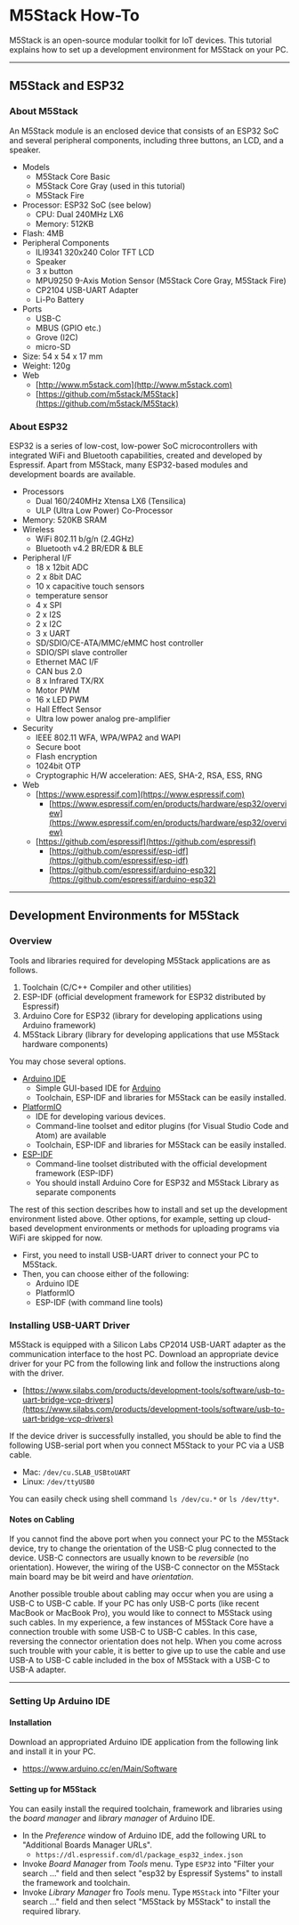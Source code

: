 # M5Stack How-To

M5Stack is an open-source modular toolkit for IoT devices.
This tutorial explains how to set up a development environment for M5Stack on your PC.

-----
## M5Stack and ESP32

### About M5Stack
An M5Stack module is an enclosed device that consists of an ESP32 SoC and several peripheral components, including three buttons, an LCD, and a speaker. 

* Models
  - M5Stack Core Basic
  - M5Stack Core Gray (used in this tutorial)
  - M5Stack Fire
* Processor: ESP32 SoC (see below)
  - CPU: Dual 240MHz LX6
  - Memory: 512KB
* Flash: 4MB
* Peripheral Components
  - ILI9341 320x240 Color TFT LCD
  - Speaker
  - 3 x button
  - MPU9250 9-Axis Motion Sensor (M5Stack Core Gray, M5Stack Fire)
  - CP2104 USB-UART Adapter
  - Li-Po Battery
* Ports
  - USB-C
  - MBUS (GPIO etc.)
  - Grove (I2C)
  - micro-SD
* Size: 54 x 54 x 17 mm
* Weight: 120g
* Web
  - [http://www.m5stack.com](http://www.m5stack.com)
  - [https://github.com/m5stack/M5Stack](https://github.com/m5stack/M5Stack)

### About ESP32

ESP32 is a series of low-cost, low-power SoC microcontrollers with integrated WiFi and Bluetooth capabilities, created and developed by Espressif.  Apart from M5Stack, many ESP32-based modules and development boards are available.

* Processors
  - Dual 160/240MHz Xtensa LX6 (Tensilica)
  - ULP (Ultra Low Power) Co-Processor
* Memory: 520KB SRAM
* Wireless
  - WiFi 802.11 b/g/n (2.4GHz)
  - Bluetooth v4.2 BR/EDR & BLE
* Peripheral I/F
  - 18 x 12bit ADC
  - 2 x 8bit DAC
  - 10 x capacitive touch sensors
  - temperature sensor
  - 4 x SPI
  - 2 x I2S
  - 2 x I2C
  - 3 x UART
  - SD/SDIO/CE-ATA/MMC/eMMC host controller
  - SDIO/SPI slave controller
  - Ethernet MAC I/F
  - CAN bus 2.0
  - 8 x Infrared TX/RX
  - Motor PWM
  - 16 x LED PWM
  - Hall Effect Sensor
  - Ultra low power analog pre-amplifier
* Security
  - IEEE 802.11 WFA, WPA/WPA2 and WAPI
  - Secure boot
  - Flash encryption
  - 1024bit OTP
  - Cryptographic H/W acceleration: AES, SHA-2, RSA, ESS, RNG
* Web
  - [https://www.espressif.com](https://www.espressif.com)
    + [https://www.espressif.com/en/products/hardware/esp32/overview](https://www.espressif.com/en/products/hardware/esp32/overview)
  - [https://github.com/espressif](https://github.com/espressif)
    + [https://github.com/espressif/esp-idf](https://github.com/espressif/esp-idf)
    + [https://github.com/espressif/arduino-esp32](https://github.com/espressif/arduino-esp32)


-----
## Development Environments for M5Stack

### Overview

Tools and libraries required for developing M5Stack applications are as follows.

1. Toolchain (C/C++ Compiler and other utilities)
2. ESP-IDF (official development framework for ESP32 distributed by Espressif)
3. Arduino Core for ESP32 (library for developing applications using Arduino framework)
4. M5Stack Library (library for developing applications that use M5Stack hardware components)

You may chose several options.

* [Arduino IDE](https://www.arduino.cc)
    - Simple GUI-based IDE for [Arduino](https://www.arduino.cc)
    - Toolchain, ESP-IDF and libraries for M5Stack can be easily installed.
* [PlatformIO](https://platformio.org)
    - IDE for developing various devices.
    - Command-line toolset and editor plugins (for Visual Studio Code and Atom) are available
    - Toolchain, ESP-IDF and libraries for M5Stack can be easily installed.
* [ESP-IDF](https://github.com/espressif/esp-idf)
    - Command-line toolset distributed with the official development framework (ESP-IDF)
    - You should install Arduino Core for ESP32 and M5Stack Library as separate components

The rest of this section describes how to install and set up the development environment listed above.
Other options, for example, setting up cloud-based development environments or methods for uploading programs via WiFi are skipped for now.

* First, you need to install USB-UART driver to connect your PC to M5Stack.
* Then, you can choose either of the following: 
    - Arduino IDE
    - PlatformIO
    - ESP-IDF (with command line tools)

### Installing USB-UART Driver

M5Stack is equipped with a Silicon Labs CP2014 USB-UART adapter as the communication interface to the host PC.
Download an appropriate device driver for your PC from the following link and follow the instructions along with the driver.

* [https://www.silabs.com/products/development-tools/software/usb-to-uart-bridge-vcp-drivers](https://www.silabs.com/products/development-tools/software/usb-to-uart-bridge-vcp-drivers)

If the device driver is successfully installed, you should be able to find the following USB-serial port when you connect M5Stack to your PC via a USB cable.

* Mac: `/dev/cu.SLAB_USBtoUART`
* Linux: `/dev/ttyUSB0`

You can easily check using shell command `ls /dev/cu.*` or `ls /dev/tty*`.

#### Notes on Cabling

If you cannot find the above port when you connect your PC to the M5Stack device, try to change the orientation of the USB-C plug connected to the device.
USB-C connectors are usually known to be *reversible* (no orientation).
However, the wiring of the USB-C connector on the M5Stack main board may be bit weird and have *orientation*.

Another possible trouble about cabling may occur when you are using a USB-C to USB-C cable. If your PC has only USB-C ports (like recent MacBook or MacBook Pro), you would like to connect to M5Stack using such cables. 
In my experience, a few instances of M5Stack Core have a connection trouble with some USB-C to USB-C cables. In this case, reversing the connector orientation does not help.  When you come across such trouble with your cable, it is better to give up to use the cable and use USB-A to USB-C cable included in the box of M5Stack with a USB-C to USB-A adapter.

-----
### Setting Up Arduino IDE

#### Installation

Download an appropriated Arduino IDE application from the following link and install it in your PC.

* https://www.arduino.cc/en/Main/Software

#### Setting up for M5Stack

You can easily install the required toolchain, framework and libraries using the *board manager* and *library manager* of Arduino IDE.

* In the *Preference* window of Arduino IDE, add the following URL to "Additional Boards Manager URLs".
  - `https://dl.espressif.com/dl/package_esp32_index.json`
* Invoke *Board Manager* from *Tools* menu.
Type `ESP32` into "Filter your search ..." field and then select "esp32 by Espressif Systems" to install the framework and toolchain.
* Invoke *Library Manager* fro *Tools* menu.
Type `M5Stack` into "Filter your search ..." field and then select "M5Stack by M5Stack" to install the required library.
